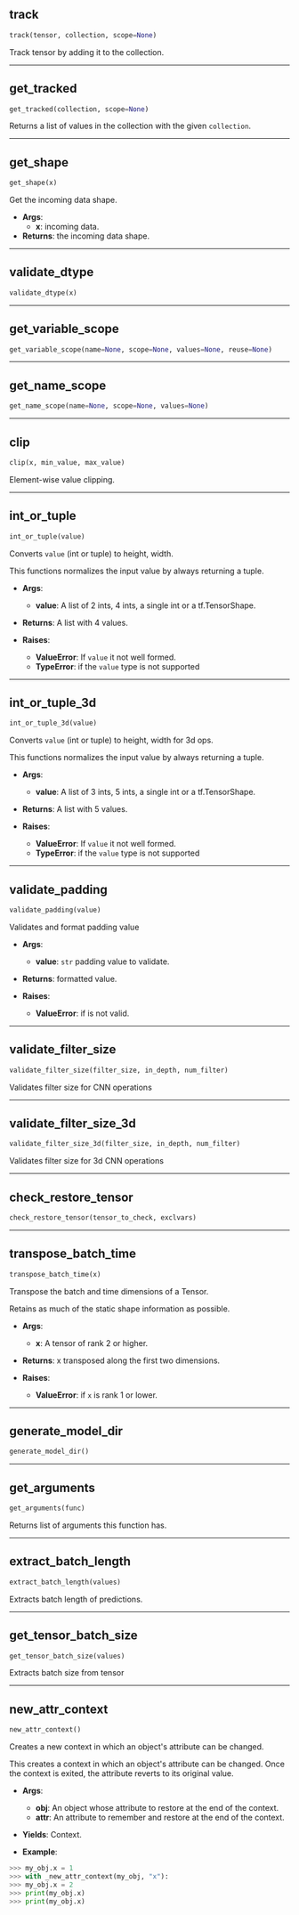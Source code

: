 ## track


```python
track(tensor, collection, scope=None)
```


Track tensor by adding it to the collection.

----

## get_tracked


```python
get_tracked(collection, scope=None)
```


Returns a list of values in the collection with the given `collection`.

----

## get_shape


```python
get_shape(x)
```


Get the incoming data shape.

- __Args__:
	- __x__: incoming data.
- __Returns__:
	the incoming data shape.


----

## validate_dtype


```python
validate_dtype(x)
```


----

## get_variable_scope


```python
get_variable_scope(name=None, scope=None, values=None, reuse=None)
```


----

## get_name_scope


```python
get_name_scope(name=None, scope=None, values=None)
```


----

## clip


```python
clip(x, min_value, max_value)
```


Element-wise value clipping.

----

## int_or_tuple


```python
int_or_tuple(value)
```


Converts `value` (int or tuple) to height, width.

This functions normalizes the input value by always returning a tuple.

- __Args__:
	- __value__: A list of 2 ints, 4 ints, a single int or a tf.TensorShape.

- __Returns__:
	A list with 4 values.

- __Raises__:
	- __ValueError__: If `value` it not well formed.
	- __TypeError__: if the `value` type is not supported


----

## int_or_tuple_3d


```python
int_or_tuple_3d(value)
```


Converts `value` (int or tuple) to height, width for 3d ops.

This functions normalizes the input value by always returning a tuple.

- __Args__:
	- __value__: A list of 3 ints, 5 ints, a single int or a tf.TensorShape.

- __Returns__:
	A list with 5 values.

- __Raises__:
	- __ValueError__: If `value` it not well formed.
	- __TypeError__: if the `value` type is not supported


----

## validate_padding


```python
validate_padding(value)
```


Validates and format padding value

- __Args__:
	- __value__: `str` padding value to validate.

- __Returns__:
	formatted value.

- __Raises__:
	- __ValueError__: if is not valid.


----

## validate_filter_size


```python
validate_filter_size(filter_size, in_depth, num_filter)
```


Validates filter size for CNN operations

----

## validate_filter_size_3d


```python
validate_filter_size_3d(filter_size, in_depth, num_filter)
```


Validates filter size for 3d CNN operations

----

## check_restore_tensor


```python
check_restore_tensor(tensor_to_check, exclvars)
```


----

## transpose_batch_time


```python
transpose_batch_time(x)
```


Transpose the batch and time dimensions of a Tensor.

Retains as much of the static shape information as possible.

- __Args__:
	- __x__: A tensor of rank 2 or higher.

- __Returns__:
	x transposed along the first two dimensions.

- __Raises__:
	- __ValueError__: if `x` is rank 1 or lower.


----

## generate_model_dir


```python
generate_model_dir()
```


----

## get_arguments


```python
get_arguments(func)
```


Returns list of arguments this function has.

----

## extract_batch_length


```python
extract_batch_length(values)
```


Extracts batch length of predictions.

----

## get_tensor_batch_size


```python
get_tensor_batch_size(values)
```


Extracts batch size from tensor

----

## new_attr_context


```python
new_attr_context()
```


Creates a new context in which an object's attribute can be changed.

This creates a context in which an object's attribute can be changed.
Once the context is exited, the attribute reverts to its original value.

- __Args__:
	- __obj__: An object whose attribute to restore at the end of the context.
	- __attr__: An attribute to remember and restore at the end of the context.

- __Yields__:
	Context.

- __Example__:
```python
>>> my_obj.x = 1
>>> with _new_attr_context(my_obj, "x"):
>>> my_obj.x = 2
>>> print(my_obj.x)
>>> print(my_obj.x)
```
